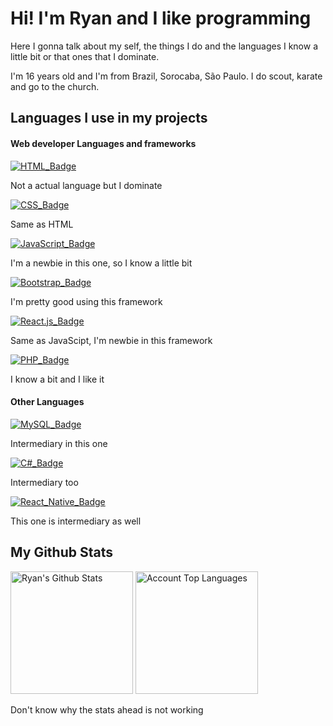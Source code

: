 <h1>Hi! I'm Ryan and I like programming</h1>
<p>Here I gonna talk about my self, the things I do and the languages I know a little bit or that ones that I dominate.</p>
<p>I'm 16 years old and I'm from Brazil, Sorocaba, São Paulo. I do scout, karate and go to the church.</p>
<h2>Languages I use in my projects</h2>
<h4>Web developer Languages and frameworks</h4>
<a href="https://developer.mozilla.org/en-US/docs/Web/HTML">
    <img src="https://img.shields.io/badge/HTML--ff883e?style=for-the-badge&labelColor=ffffff&logo=html5" alt="HTML_Badge">
</a>
<p>Not a actual language but I dominate</p>
<a href="https://developer.mozilla.org/en-US/docs/Web/CSS">
    <img src="https://img.shields.io/badge/CSS--2965f1?style=for-the-badge&labelColor=2965f1&logo=css3" alt="CSS_Badge">
</a>
<p>Same as HTML</p>
<a href="https://developer.mozilla.org/en-US/docs/Web/JavaScript">
    <img src="https://img.shields.io/badge/JavaScript--f0db4f?style=for-the-badge&labelColor=323330&logo=javascript" alt="JavaScript_Badge">
</a>
<p>I'm a newbie in this one, so I know a little bit</p>
<a href="https://getbootstrap.com/docs/5.3/getting-started/introduction/">
    <img src="https://img.shields.io/badge/Bootstrap5--712cf9?style=for-the-badge&labelColor=4c0bce&logo=bootstrap" alt="Bootstrap_Badge">
</a>
<p>I'm pretty good using this framework</p>
<a href="https://react.dev/learn">
    <img src="https://img.shields.io/badge/React.js--88dded?style=for-the-badge&labelColor=+%234c768d&logo=react" alt="React.js_Badge">
</a>
<p>Same as JavaScipt, I'm newbie in this framework</p>
<a href="https://www.php.net/docs.php">
    <img src="https://img.shields.io/badge/PHP--8993be?style=for-the-badge&labelColor=232531&logo=php" alt="PHP_Badge">
</a>
<p>I know a bit and I like it</p>
<h4>Other Languages</h4>
<a href="https://dev.mysql.com/doc/">
    <img src="https://img.shields.io/badge/MySQL--667ef4?style=for-the-badge&labelColor=081c7b&logo=mysql" alt="MySQL_Badge">
</a>
<p>Intermediary in this one</p>
<a href="https://learn.microsoft.com/en-us/dotnet/csharp/">
    <img src="https://img.shields.io/badge/C%23-512BD4?style=for-the-badge&logoColor=white" alt="C#_Badge">
</a>
<p>Intermediary too</p>
<a href="https://reactnative.dev/docs/getting-started">
    <img src="https://img.shields.io/badge/React Native--88dded?style=for-the-badge&labelColor=+%234c768d&logo=react" alt="React_Native_Badge">
</a>
<p>This one is intermediary as well</p>
<h2>My Github Stats</h2>
<div>
    <a href="https://github.com/anuraghazra/github-readme-stats"><img alt="Ryan's Github Stats" src="https://github-stats-pi-eight.vercel.app/api?username=Ryanpires-9&show_icons=true&count_private=true&theme=tokyonight" height="196px"/></a>
    <img src="https://github-stats-pi-eight.vercel.app/api/top-langs?username=Ryanpires-9&show_icons=true&locale=en&layout=compact&count_private=true&exclude_repo=github-stats&hide=html&theme=tokyonight" height="196px" alt="Account Top Languages"/>
</div>
<p>Don't know why the stats ahead is not working</p>

